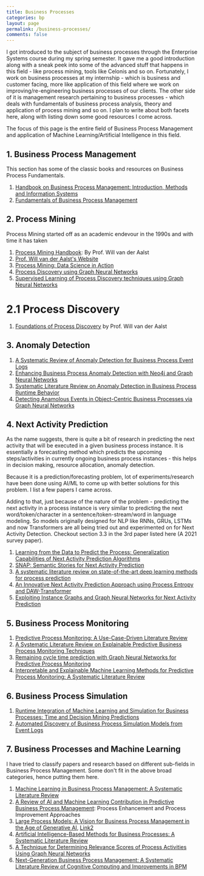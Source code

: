 ```yaml
---
title: Business Processes
categories: bp
layout: page
permalink: /business-processes/
comments: false
---
```


I got introduced to the subject of business processes through the Enterprise Systems course during my spring semester. It gave me a good introduction along with a sneak peek into some of the advanced stuff that happens in this field - like process mining, tools like Celonis and so on. Fortunately, I work on business processes at my internship - which is business and customer facing, more like application of this field where we work on improving/re-engineering business processes of our clients. The other side of it is management research pertaining to business processes - which deals with fundamentals of business process analysis, theory and application of process mining and so on. I plan to write about both facets here, along with listing down some good resources I come across.

The focus of this page is the entire field of Business Process Management and application of Machine Learning/Artificial Intelligence in this field.

## 1. Business Process Management

This section has some of the classic books and resources on Business Process Fundamentals.

1. [Handbook on Business Process Management: Introduction, Methods and Information Systems](http://repo.darmajaya.ac.id/5380/1/Handbook%20on%20Business%20Process%20Management%201_%20Introduction%2C%20Methods%2C%20and%20Information%20Systems%20%28%20PDFDrive%20%29.pdf)    
2. [Fundamentals of Business Process Management](https://repository.dinus.ac.id/docs/ajar/Fundamentals_of_Business_Process_Management_1.pdf)   

## 2. Process Mining

Process Mining started off as an academic endevour in the 1990s and with time it has taken 

1. [Process Mining Handbook](https://library.oapen.org/bitstream/id/e9c5f431-eb92-45dc-a4ab-3f7ecbf91426/978-3-031-08848-3.pdf): By Prof. Will van der Aalst   
2. [Prof. Will van der Aalst's Website](https://www.vdaalst.com/)   
3. [Process Mining: Data Science in Action](http://repo.darmajaya.ac.id/4319/1/Process%2520Mining_%2520Data%2520Science%2520in%2520Action%2520%2528%2520PDFDrive%2520%2529.pdf)
4. [Process Discovery using Graph Neural Networks](https://arxiv.org/abs/2109.05835)   
5. [Supervised Learning of Process Discovery techniques using Graph Neural Networks](https://www.sciencedirect.com/science/article/pii/S0306437923000455)   

# 2.1 Process Discovery

1. [Foundations of Process Discovery](https://www.vdaalst.rwth-aachen.de/publications/p1330.pdf) by Prof. Will van der Aalst   

## 3. Anomaly Detection

1. [A Systematic Review of Anomaly Detection for Business Process Event Logs](https://link.springer.com/article/10.1007/s12599-023-00794-y)    
2. [Enhancing Business Process Anomaly Detection with Neo4j and Graph Neural Networks](https://www.youtube.com/watch?v=qFDTF_mSnMY)    
3. [Systematic Literature Review on Anomaly Detection in Business Process Runtime Behavior](http://eprints-dev5.cs.univie.ac.at/5220/1/paper.pdf)    
4. [Detecting Anamolous Events in Object-Centric Business Processes via Graph Neural Networks](https://link.springer.com/chapter/10.1007/978-3-031-56107-8_14)   

## 4. Next Activity Prediction

As the name suggests, there is quite a bit of research in predicting the next activity that will be executed in a given business process instance. It is essentially a forecasting method which predicts the upcoming steps/activities in currently ongoing business process instances - this helps in decision making, resource allocation, anomaly detection.

Because it is a prediction/forecasting problem, lot of experiments/research have been done using AI/ML to come up with better solutions for this problem. I list a few papers I came across.

Adding to that, just because of the nature of the problem - predicting the next activity in a process instance is very similar to predicting the next word/token/character in a sentence/token-stream/word in language modeling. So models originally designed for NLP like RNNs, GRUs, LSTMs and now Transformers are all being tried out and experimented on for Next Activity Detection. Checkout section 3.3 in the 3rd paper listed here (A 2021 survey paper).

1. [Learning from the Data to Predict the Process: Generalization Capabilities of Next Activity Prediction Algorithms](https://link.springer.com/article/10.1007/s12599-025-00936-4)    
2. [SNAP: Semantic Stories for Next Activity Prediction](https://arxiv.org/abs/2401.15621)    
3. [A systematic literature review on state-of-the-art deep learning methods for process prediction](https://arxiv.org/abs/2101.09320)   
4. [An Innovative Next Activity Prediction Approach using Process Entropy and DAW-Transformer](https://arxiv.org/pdf/2502.10573)    
5. [Exploiting Instance Graphs and Graph Neural Networks for Next Activity Prediction](https://link.springer.com/chapter/10.1007/978-3-030-98581-3_9)    

## 5. Business Process Monitoring

1. [Predictive Process Monitoring: A Use-Case-Driven Literature Review](https://dl.gi.de/server/api/core/bitstreams/81b6c5e0-f15d-4732-a281-b2ca0e12426f/content)    
2. [A Systematic Literature Review on Explainable Predictive Business Process Monitoring Techniques](https://www.researchgate.net/publication/351069101_Bringing_Light_Into_the_Darkness_-_A_Systematic_Literature_Review_on_Explainable_Predictive_Business_Process_Monitoring_Techniques)    
3. [Remaining cycle time prediction with Graph Neural Networks for Predictive Process Monitoring](https://hal.science/hal-04093621/file/ICMLT2023_LT_Duong_final_paper.pdf)    
4. [Interpretable and Explainable Machine Learning Methods for Predictive Process Monitoring: A Systematic Literature Review](https://arxiv.org/abs/2312.17584)   

## 6. Business Process Simulation

1. [Runtime Integration of Machine Learning and Simulation for Business Processes: Time and Decision Mining Predictions](https://www.sciencedirect.com/science/article/pii/S0167923620300397)    
2. [Automated Discovery of Business Process Simulation Models from Event Logs](https://www.sciencedirect.com/science/article/pii/S0167923620300397)    

## 7. Business Processes and Machine Learning

I have tried to classify papers and research based on different sub-fields in Business Process Management. Some don't fit in the above broad categories, hence putting them here.

1. [Machine Learning in Business Process Management: A Systematic Literature Review](https://arxiv.org/pdf/2405.16396)    
2. [A Review of AI and Machine Learning Contribution in Predictive Business Process Management](https://arxiv.org/abs/2407.11043): Process Enhancement and Process Improvement Approaches    
3. [Large Process Models: A Vision for Business Process Management in the Age of Generative AI](https://arxiv.org/abs/2309.00900), [Link2](https://mediatum.ub.tum.de/doc/1723158/1723158.pdf)    
4. [Artificial Intelligence-Based Methods for Business Processes: A Systematic Literature Review](https://www.researchgate.net/publication/351069101_Bringing_Light_Into_the_Darkness_-_A_Systematic_Literature_Review_on_Explainable_Predictive_Business_Process_Monitoring_Techniques)    
5. [A Technique for Determining Relevance Scores of Process Activities Using Graph Neural Networks](https://arxiv.org/abs/2008.03110)   
6. [Next-Generation Business Process Management: A Systematic Literature Review of Cognitive Computing and Improvements in BPM](https://link.springer.com/chapter/10.1007/978-3-031-72041-3_18)   